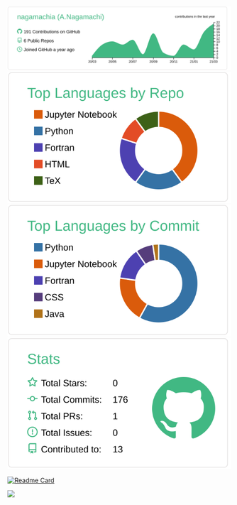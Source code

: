 [![](https://raw.githubusercontent.com/nagamachia/nagamachia/main/profile-summary-card-output/vue/0-profile-details.svg)](https://github.com/vn7n24fzkq/github-profile-summary-cards)
[![](https://raw.githubusercontent.com/nagamachia/nagamachia/main/profile-summary-card-output/vue/1-repos-per-language.svg)](https://github.com/vn7n24fzkq/github-profile-summary-cards)
[![](https://raw.githubusercontent.com/nagamachia/nagamachia/main/profile-summary-card-output/vue/2-most-commit-language.svg)](https://github.com/vn7n24fzkq/github-profile-summary-cards)
[![](https://raw.githubusercontent.com/nagamachia/nagamachia/main/profile-summary-card-output/vue/3-stats.svg)](https://github.com/vn7n24fzkq/github-profile-summary-cards)

[![Readme Card](https://github-readme-stats.vercel.app/api/pin/?username=nagamachia&repo=Nonlinear_Dynamics_JL)](https://github.com/anuraghazra/github-readme-stats)

![](https://komarev.com/ghpvc/?username=nagamachia&color=green)

<!-- [![nagamachia's GitHub stats](https://github-readme-stats.vercel.app/api?username=nagamachia&show_icons=true)](https://github.com/anuraghazra/github-readme-stats) -->